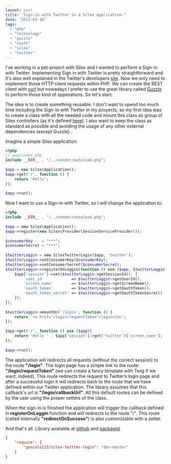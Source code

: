 ```yaml
---
layout: post
title: "Sign-in with Twitter in a Silex application."
date: "2013-03-18"
tags: 
  - "php"
  - "technology"
  - "guzzle"
  - "oauth"
  - "silex"
  - "twitter"
---
```


I've working in a pet-project with Silex and I wanted to perform a Sign-in with Twitter. Implementing Sign in with Twitter is pretty straightforward and it's also well explained in the Twitter's developers [site](https://dev.twitter.com/docs/auth/implementing-sign-twitter). Now we only need to implement those HTTP client requests within PHP. We can create the REST client with [curl](http://php.net/manual/book.curl.php) but nowadays I prefer to use the great library called [Guzzle](http://guzzlephp.org/) to perform those kind of opperations. So let's start.

The idea is to create something reusable. I don't want to spend too much time including the Sign-in with Twitter in my proyects, so my first idea was to create a class with all the needed code and mount this class as group of Silex controllers (as it's defined [here](http://silex.sensiolabs.org/doc/organizing_controllers.html)). I also want to keep the class as standard as possible and avoiding the usage of any other external dependencies (except Guzzle)..

Imagine a simple Silex application: 

```php
<?php
// www/index.php
include __DIR__ . "/../vendor/autoload.php";
 
$app = new Silex\Application();
$app->get('/', function () {
    return 'Hello';
});
 
$app->run();
```

Now I want to use a Sign-in with Twitter, so I will change the application to: 

```php
<?php
include __DIR__ . "/../vendor/autoload.php";
 
$app = new Silex\Application();
$app->register(new Silex\Provider\SessionServiceProvider());
 
$consumerKey    = "***";
$consumerSecret = "***";
 
$twitterLoggin = new SilexTwitterLogin($app, 'twitter');
$twitterLoggin->setConsumerKey($consumerKey);
$twitterLoggin->setConsumerSecret($consumerSecret);
$twitterLoggin->registerOnLoggin(function () use ($app, $twitterLoggin) {
    $app['session']->set($twitterLoggin->getSessionId(), [
        'user_id'            => $twitterLoggin->getUserId(),
        'screen_name'        => $twitterLoggin->getScreenName(),
        'oauth_token'        => $twitterLoggin->getOauthToken(),
        'oauth_token_secret' => $twitterLoggin->getOauthTokenSecret()
    ]);
});
 
$twitterLoggin->mountOn('/login', function () {
    return '<a href="/login/requestToken">login</a>';
});
 
$app->get('/', function () use ($app){
    return 'Hello ' . $app['session']->get('twitter')['screen_name'];
});
 
$app->run();
```

The application will redirects all requests (without the correct session) to the route **"/login"**. The login page has a simple link to the route: **"/login/requestToken"** (we can create a fancy template with Twig if we want, indeed). This route redirects the request to Twitter’s login page and after a successful login it will redirects back to the route that we have defined within our Twitter application. The library assumes that this callback's url is **"/login/callbackUrl"**. All this default routes can be defined by the user using the proper setters of the class.

When the sign-in is finished the application will trigger the callback defined in **registerOnLoggin** function and will redirects to the route "/". This route (called internally **"redirectOnSuccess"**) is also customizable with a setter.

And that's all. Library available at [github](https://github.com/gonzalo123/SilexTwitterLogin) and [packagist](https://packagist.org/packages/gonzalo123/silex-twitter-login)

```json
{
    "require": {
        "gonzalo123/silex-twitter-login": "dev-master"
    }
}
```
